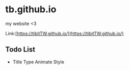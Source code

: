 # tb.github.io

 my website <3

Link:[https://tibitTW.github.io/](https://tibitTW.github.io/)

## Todo List

* Title Type Animate Style
